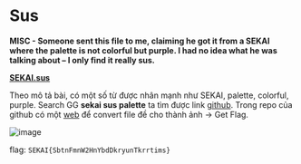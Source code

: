 # Sus
**MISC - Someone sent this file to me, claiming he got it from a SEKAI where the palette is not colorful but purple. I had no idea what he was talking about – I only find it really sus.**

[**SEKAI.sus**]()

Theo mô tả bài, có một số từ được nhân mạnh như SEKAI, palette, colorful, purple. Search GG **sekai sus palette** ta tìm được link [github](https://github.com/k0tayan/SekaiSUS2img). Trong repo của github có một [web](https://sekai-sus-2img.vercel.app/) để convert file đề cho thành ảnh -> Get Flag.

![image](https://user-images.githubusercontent.com/80806913/193753462-d3015830-6521-4d54-a753-16a4be368b8e.png)

flag: `SEKAI{SbtnFmnW2HnYbdDkryunTkrrtims}`

